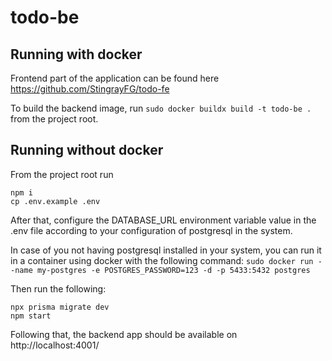 # todo-be

## Running with docker
Frontend part of the application can be found here https://github.com/StingrayFG/todo-fe

To build the backend image, run ``` sudo docker buildx build -t todo-be . ``` from the project root.


## Running without docker
From the project root run
```
npm i
cp .env.example .env
```
After that, configure the DATABASE_URL environment variable value in the .env file according to your configuration of postgresql in the system.


In case of you not having postgresql installed in your system, you can run it in a container using docker with the following command:
```sudo docker run --name my-postgres -e POSTGRES_PASSWORD=123 -d -p 5433:5432 postgres```

Then run the following:
```
npx prisma migrate dev
npm start
```
Following that, the backend app should be available on http://localhost:4001/




